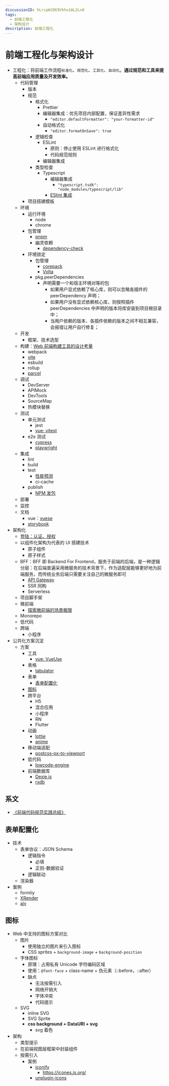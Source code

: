 ```yaml
---
discussionID: hLrcpWJOE9Vhhu1AL2Ln8
tags:
  - 前端工程化
  - 架构设计
description: 前端工程化
---
```


# 前端工程化与架构设计

- 工程化：将前端工作流程`标准化`、`规范化`、`工具化`、`自动化`。**通过规范和工具来提高前端应用质量及开发效率。**
  - 代码管理
    - 版本
    - 规范
      - 格式化
        - Prettier
        - 编辑器集成：优先项目内部配置，保证差异性需求
          - `"editor.defaultFormatter": "your-formatter-id"`
        - 自动格式化
          - `"editor.formatOnSave": true`
      - 逻辑检查
        - ESLint
          - 原则：停止使用 ESLint 进行格式化
          - 代码规范规则
        - 编辑器集成
      - 类型检查
        - Typescript
          - 编辑器集成
            - `"typescript.tsdk": "node_modules/typescript/lib"`
          - [ESlint 集成](https://typescript-eslint.io/)
    - 项目搭建模板
  - 环境
    - 运行环境
      - node
      - chrome
    - 包管理
      - [pnpm](./pnpm.md)
      - 幽灵依赖
        - [dependency-check](https://github.com/dependency-check-team/dependency-check)
    - 环境锁定
      - 包管理
        - [corepack](https://github.com/nodejs/corepack)
        - [Volta](https://docs.volta.sh/guide/)
      - pkg.peerDependencies
        - 声明需要一个和宿主环境对等的包
          - 如果用户显式依赖了核心库，则可以忽略各插件的 peerDependency 声明；
          - 如果用户没有显式依赖核心库，则按照插件 peerDependencies 中声明的版本将库安装到项目根目录中；
          - 当用户依赖的版本、各插件依赖的版本之间不相互兼容，会报错让用户自行修复；
  - 开发
    - 框架、技术选型
  - 构建：[Web 前端构建工具的设计考量](./Web%20前端构建工具的设计考量.md)
    - webpack
    - [vite](https://github.com/vitejs/vite)
    - esbuild
    - rollup
    - [parcel](https://parceljs.org/)
  - 调试
    - DevServer
    - APIMock
    - DevTools
    - SourceMap
    - 热模块替换
  - 测试
    - 单元测试
      - jest
      - [vue: vitest](https://cn.vitest.dev/)
    - e2e 测试
      - [cypress](https://docs.cypress.io/)
      - [playwright](https://playwright.dev/)
  - 集成
    - lint
    - build
    - test
      - [性能预测](../浏览器原理及API/Web%20前端性能优化.md)
      - ci-cache
    - publish
      - [NPM 发包](./pnpm.md#publish-工作流)
  - 部署
  - 监控
  - 文档
    - vue：[vuese](https://github.com/vuese/vuese)
    - [storybook](https://github.com/storybookjs/storybook)
- 架构化
  - [登陆：认证、授权](./%E8%AE%A4%E8%AF%81%E3%80%81%E9%89%B4%E6%9D%83.md)
  - 以组件化架构为代表的 UI 搭建技术
    - 原子组件
    - 原子样式
  - BFF：BFF 即 Backend For Frontend，服务于前端的后端，是一种逻辑分层：在后端普遍采用微服务的技术背景下，作为适配层能够更好地为前端服务，而传统业务后端只需要关注自己的微服务即可
    - [API Gateway](../NodeJS/BFF:%20API%20Gateway.md)
    - SSR 同构
    - Serverless
  - 项目脚手架
  - 微前端
    - [探索微前端的场景极限](https://mp.weixin.qq.com/s/YkUUQX1m-KzjkLVWwOxxxg)
  - Monorepo
  - 低代码
  - 跨端
    - 小程序
- 公共化方案沉淀
  - 方案
    - 工具
      - [vue: VueUse](https://vueuse.org/)
    - 表格
      - [tabulator](https://github.com/olifolkerd/tabulator)
    - 表单
      - [表单配置化](#表单配置化)
    - [图标](#图标)
    - 跨平台
      - H5
      - 混合应用
      - 小程序
      - RN
      - Flutter
    - 动画
      - [lottie](https://github.com/airbnb/lottie)
      - [anime](https://github.com/juliangarnier/anime/)
    - 移动端适配
      - [postcss-px-to-viewport](https://github.com/evrone/postcss-px-to-viewport)
    - 低代码
      - [lowcode-engine](https://github.com/alibaba/lowcode-engine)
    - 前端数据库
      - [Dexie.js](https://github.com/dexie/Dexie.js)
      - [rxdb](https://rxdb.info/)

## 系文

- [《前端代码规范实践总结》](./前端代码规范实践总结.md)

## 表单配置化

- 技术
  - 表单协议：JSON Schema
    - 逻辑指令
      - 必填
      - 正则-数据验证
    - 逻辑联动
  - 渲染器
- 案例
  - formliy
  - [XRender](https://x-render.gitee.io/)
  - [ajv](https://github.com/ajv-validator/ajv)

## 图标

- Web 中支持的图标方案对比
  - 图片
    - 使用独立的图片来引入图标
    - CSS sprites + `background-image` + `background-position`
  - 字体图标
    - 原理：占用私有 Unicode 字符编码区域
    - 使用：`@font-face` + class-name + 伪元素（::before，::after）
    - 缺点
      - 无法按需引入
      - 网络开销大
      - 字体冲突
      - 代码提示
  - SVG
    - inline SVG
    - SVG Sprite
    - **css background + DataURI + svg**
      - svg 着色
- 架构
  - 类型提示
  - 在前端视图层框架中封装组件
  - 按需引入
    - 案例
      - [iconify](https://iconify.design/)
        - https://icones.js.org/
      - [unplugin-icons](https://github.com/antfu/unplugin-icons)